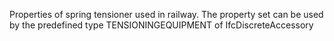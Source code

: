 Properties of spring tensioner used in railway. The property set can be used by the predefined type TENSIONINGEQUIPMENT of IfcDiscreteAccessory
